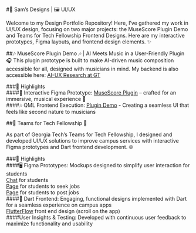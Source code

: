 #🎨 Sam’s Designs | 🖼️ UI/UX  

Welcome to my Design Portfolio Repository! Here, I’ve gathered my work in UI/UX design, focusing on two major projects: the MuseScore Plugin Demo and Teams for Tech Fellowship Frontend Designs. Here are my interactive prototypes, Figma layouts, and frontend design elements. ✨  

##🎶 MuseScore Plugin Demo 🎶  | AI Meets Music in a User-Friendly Plugin
🎧 This plugin prototype is built to make AI-driven music composition accessible for all, designed with musicians in mind. My backend is also accessible here: [AI-UX Research at GT](https://github.com/samcarozzi/AI-UX-Research-at-GT)  

###🌟 Highlights  
####🎹 Interactive Figma Prototype: [MuseScore Plugin](https://www.figma.com/proto/YA6suOnJNpZndLPqTdHAuc/Musecore-Plugin-Demo?node-id=0-1&t=NNrIqGZz8cuoz4FK-1) – crafted for an immersive, musical experience 🎼  
####🎶 QML Frontend Execution: [Plugin Demo](https://youtu.be/BVKo3CmO0EI?si=eJFMOHZr5Za3jClF) - Creating a seamless UI that feels like second nature to musicians  

##🐝 Teams for Tech Fellowship 🐝 

As part of Georgia Tech’s Teams for Tech Fellowship, I designed and developed UI/UX solutions to improve campus services with interactive Figma prototypes and Dart frontend development. 🌐  

###🌟 Highlights  
####🖥️ Figma Prototypes: Mockups designed to simplify user interaction for students  
[Chat](https://www.figma.com/proto/6OzWUq9TVZSc6I4dyxXOIf/Hire?node-id=255-1033&node-type=frame&t=hVgU9bzShmgmaUaX-1&scaling=min-zoom&content-scaling=fixed&page-id=0%3A1) for students  
[Page](https://www.figma.com/proto/TcoP3IXGubI0K3lAEn9fcN/Work?node-id=1-453&node-type=canvas&t=5ZBCLEGa3N0zVGYW-1&scaling=scale-down&content-scaling=fixed&page-id=0%3A1) for students to seek jobs  
[Page](https://www.figma.com/proto/6OzWUq9TVZSc6I4dyxXOIf/Hire?node-id=293-1594&node-type=frame&t=eWsENGYHUfuL1JO6-0&scaling=min-zoom&content-scaling=fixed&page-id=0%3A1) for students to post jobs  
####📱 Dart Frontend: Engaging, functional designs implemented with Dart for a seamless experience on campus apps  
[FlutterFlow](https://app.flutterflow.io/preview/skill-bridge-bzgd3e?page=intro) front end design (scroll on the app)  
####User Insights & Testing: Developed with continuous user feedback to maximize functionality and usability  
